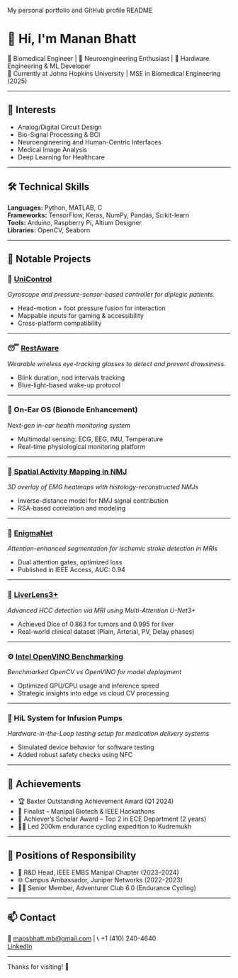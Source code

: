 My personal portfolio and GitHub profile README


# 👋 Hi, I'm Manan Bhatt

🔬 Biomedical Engineer | 🧠 Neuroengineering Enthusiast | 🧰 Hardware Engineering & ML Developer  
📍 Currently at Johns Hopkins University | MSE in Biomedical Engineering (2025)

---

## 🧠 Interests
- Analog/Digital Circuit Design
- Bio-Signal Processing & BCI
- Neuroengineering and Human-Centric Interfaces
- Medical Image Analysis
- Deep Learning for Healthcare


---

## 🛠️ Technical Skills
**Languages:** Python, MATLAB, C  
**Frameworks:** TensorFlow, Keras, NumPy, Pandas, Scikit-learn  
**Tools:** Arduino, Raspberry Pi, Altium Designer  
**Libraries:** OpenCV, Seaborn

---

## 🔬 Notable Projects

### 📡 [UniControl](https://github.com/Mapsbhatt/UniControl)  
*Gyroscope and pressure-sensor-based controller for diplegic patients.*

- Head-motion + foot pressure fusion for interaction  
- Mappable inputs for gaming & accessibility  
- Cross-platform compatibility  

---

### 😴 [RestAware](https://github.com/Mapsbhatt/RestAware)  
*Wearable wireless eye-tracking glasses to detect and prevent drowsiness.*

- Blink duration, nod intervals tracking  
- Blue-light-based wake-up protocol  

---

### 🧠 On-Ear OS (Bionode Enhancement)
*Next-gen in-ear health monitoring system*

- Multimodal sensing: ECG, EEG, IMU, Temperature  
- Real-time physiological monitoring platform  

---

### 🧪 [Spatial Activity Mapping in NMJ](https://github.com/AleAsca/Histology-NMJ-and-muscle-Activity-Toolbox)  
*3D overlay of EMG heatmaps with histology-reconstructed NMJs*

- Inverse-distance model for NMJ signal contribution  
- RSA-based correlation and modeling  

---

### 🧬 [EnigmaNet](https://ieeexplore.ieee.org/document/10580897)  
*Attention-enhanced segmentation for ischemic stroke detection in MRIs*

- Dual attention gates, optimized loss  
- Published in IEEE Access, AUC: 0.94  

---

### 🧫 [LiverLens3+](https://github.com/Mapsbhatt/LiverLens3plus)  
*Advanced HCC detection via MRI using Multi-Attention U-Net3+*

- Achieved Dice of 0.863 for tumors and 0.995 for liver  
- Real-world clinical dataset (Plain, Arterial, PV, Delay phases)

---

### ⚙️ [Intel OpenVINO Benchmarking](https://github.com/Mapsbhatt/Social_Distancing_Intel)  
*Benchmarked OpenCV vs OpenVINO for model deployment*

- Optimized GPU/CPU usage and inference speed  
- Strategic insights into edge vs cloud CV processing  

---

### 🔧 HiL System for Infusion Pumps
*Hardware-in-the-Loop testing setup for medication delivery systems*

- Simulated device behavior for software testing  
- Added robust safety checks using NFC  

---

## 🏅 Achievements

- 🏆 Baxter Outstanding Achievement Award (Q1 2024)
- 🧠 Finalist – Manipal Biotech & IEEE Hackathons
- 🥈 Achiever’s Scholar Award – Top 2 in ECE Department (2 years)
- 🚴‍♂️ Led 200km endurance cycling expedition to Kudremukh

---

## 👥 Positions of Responsibility
- 🧪 R&D Head, IEEE EMBS Manipal Chapter (2023–2024)
- 🌐 Campus Ambassador, Juniper Networks (2022–2023)
- 🚴‍♂️ Senior Member, Adventurer Club 6.0 (Endurance Cycling)

---

## 📫 Contact
📧 mapsbhatt.mb@gmail.com | 📞 +1 (410) 240-4640  
[LinkedIn](https://www.linkedin.com/in/manan-bhatt-92a651232/)

---

Thanks for visiting! 🙌
